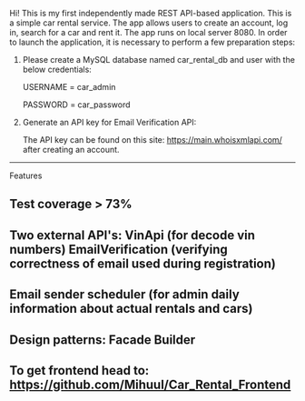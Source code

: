 Hi! This is my first independently made REST API-based application. This is a simple car rental service.
The app allows users to create an account, log in, search for a car and rent it.
The app runs on local server 8080.
In order to launch the application, it is necessary to perform a few preparation steps:

1. Please create a MySQL database named car_rental_db and user with the below credentials:
   
   USERNAME = car_admin

   PASSWORD = car_password


2. Generate an API key for Email Verification API:

   The API key can be found on this site: https://main.whoisxmlapi.com/ after creating an account.

---------------
Features

Test coverage > 73%
---------------
Two external API's:
VinApi (for decode vin numbers)
EmailVerification (verifying correctness of email used during registration)
------------------------------------------------------------------------------------------
Email sender scheduler (for admin daily information about actual rentals and cars)
------------------------------------------------------------------------------------------
Design patterns:
Facade
Builder
------------------------------------------------------------------------------------------
To get frontend head to: https://github.com/Mihuul/Car_Rental_Frontend
------------------------------------------------------------------------------------------
